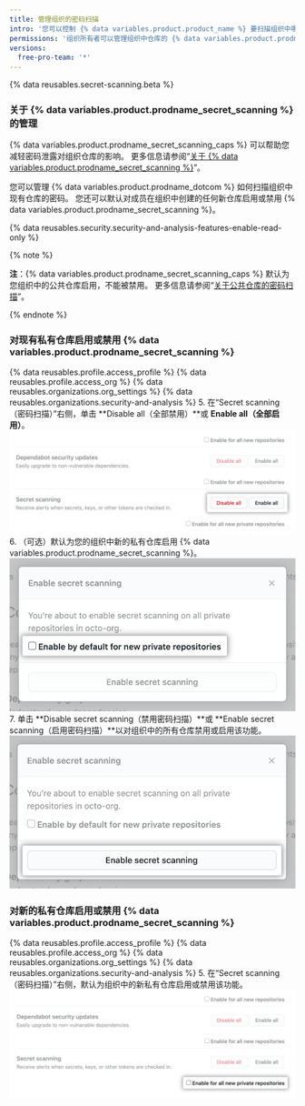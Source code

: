 ```yaml
---
title: 管理组织的密码扫描
intro: '您可以控制 {% data variables.product.product_name %} 要扫描组织中哪些仓库的密码。'
permissions: '组织所有者可以管理组织中仓库的 {% data variables.product.prodname_secret_scanning %}。'
versions:
  free-pro-team: '*'
---
```

 
{% data reusables.secret-scanning.beta %}

### 关于 {% data variables.product.prodname_secret_scanning %} 的管理

{% data variables.product.prodname_secret_scanning_caps %} 可以帮助您减轻密码泄露对组织仓库的影响。 更多信息请参阅“[关于 {% data variables.product.prodname_secret_scanning %}](/github/administering-a-repository/about-secret-scanning)”。

您可以管理 {% data variables.product.prodname_dotcom %} 如何扫描组织中现有仓库的密码。 您还可以默认对成员在组织中创建的任何新仓库启用或禁用 {% data variables.product.prodname_secret_scanning %}。

{% data reusables.security.security-and-analysis-features-enable-read-only %}

{% note %}

**注**：{% data variables.product.prodname_secret_scanning_caps %} 默认为您组织中的公共仓库启用，不能被禁用。 更多信息请参阅“[关于公共仓库的密码扫描](/github/administering-a-repository/about-secret-scanning#about-secret-scanning-for-public-repositories)”。

{% endnote %}

### 对现有私有仓库启用或禁用 {% data variables.product.prodname_secret_scanning %}

{% data reusables.profile.access_profile %}
{% data reusables.profile.access_org %}
{% data reusables.organizations.org_settings %}
{% data reusables.organizations.security-and-analysis %}
5. 在“Secret scanning（密码扫描）”右侧，单击 **Disable all（全部禁用）**或 **Enable all（全部启用）**。 ![密码扫描的"Enable all（全部启用）"或"Disable all（全部禁用）"按钮](/assets/images/help/organizations/security-and-analysis-disable-or-enable-secret-scanning.png)
6. （可选）默认为您的组织中新的私有仓库启用 {% data variables.product.prodname_secret_scanning %}。 ![新仓库的"Enable by default（默认启用）"选项](/assets/images/help/organizations/security-and-analysis-secret-scanning-enable-by-default.png)
7. 单击 **Disable secret scanning（禁用密码扫描）**或 **Enable secret scanning（启用密码扫描）**以对组织中的所有仓库禁用或启用该功能。 ![禁用或启用 {% data variables.product.prodname_secret_scanning %} 的按钮 ](/assets/images/help/organizations/security-and-analysis-enable-secret-scanning.png)

### 对新的私有仓库启用或禁用 {% data variables.product.prodname_secret_scanning %}

{% data reusables.profile.access_profile %}
{% data reusables.profile.access_org %}
{% data reusables.organizations.org_settings %}
{% data reusables.organizations.security-and-analysis %}
5. 在“Secret scanning（密码扫描）”右侧，默认为组织中的新私有仓库启用或禁用该功能。 ![用于对新仓库启用或禁用功能的复选框](/assets/images/help/organizations/security-and-analysis-enable-or-disable-secret-scanning-checkbox.png)

